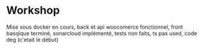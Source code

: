 # Workshop

Mise sous docker en cours, back et api woocomerce fonctionnel, front basqique terminé, sonarcloud implémenté, tests non faits, ts pas used, code deg (c'etait le début)
